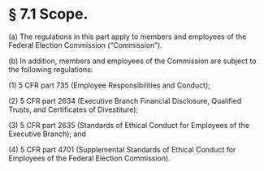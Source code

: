 # § 7.1   Scope.

(a) The regulations in this part apply to members and employees of the Federal Election Commission (“Commission”).


(b) In addition, members and employees of the Commission are subject to the following regulations:


(1) 5 CFR part 735 (Employee Responsibilities and Conduct);


(2) 5 CFR part 2634 (Executive Branch Financial Disclosure, Qualified Trusts, and Certificates of Divestiture);


(3) 5 CFR part 2635 (Standards of Ethical Conduct for Employees of the Executive Branch); and


(4) 5 CFR part 4701 (Supplemental Standards of Ethical Conduct for Employees of the Federal Election Commission).




